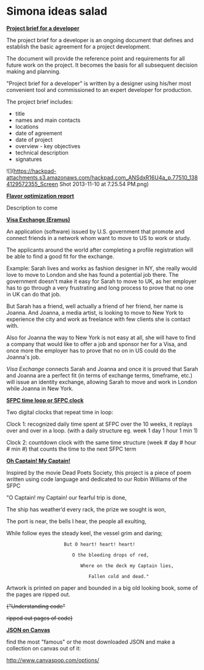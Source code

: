 # Simona ideas salad

**<u>Project brief for a developer                                                                                  </u>**

The project brief for a developer is an ongoing document that defines and establish the basic agreement for a project development.

The document will provide the reference point and requirements for all future work on the project. It becomes the basis for all subsequent decision making and planning.

"Project brief for a developer" is written by a designer using his/her most convenient tool and commissioned to an expert developer for production.

The project brief includes:

*   title
*   names and main contacts
*   locations
*   date of agreement 
*   date of project
*   overview - key objectives
*   technical description
*   signatures

![](https://hackpad-attachments.s3.amazonaws.com/hackpad.com_ANSdxR16U4a_p.77510_1384129572355_Screen Shot 2013-11-10 at 7.25.54 PM.png)

**<u>Flavor optimization report                                                                                     </u>**

Description to come

**<u>Visa Exchange (Eramus)                                                                                         </u>**

An application (software) issued by U.S. government that promote and connect friends in a network whom want to move to US  to work or study.

The applicants around the world after completing a profile registration will be able to find a good fit for the exchange.

Example: Sarah lives and works as fashion designer in NY, she really would love to move to London and she has found a potential job there. The government doesn't make it easy for Sarah to move to UK, as her employer has to go through a very frustrating and long process to prove that no one in UK can do that job.

But Sarah has a friend, well actually a friend of her friend, her name is Joanna. And Joanna, a media artist, is looking to move to New York to experience the city and work as freelance with few clients she is contact with.

Also for Joanna the way to New York is not easy at all, she will have to find a company that would like to offer a job and sponsor her for a Visa, and once more the employer has to prove that no on in US could do the Joanna's job.

_Visa Exchange_ connects Sarah and Joanna and once it is proved that Sarah and Joanna are a perfect fit (in terms of exchange terms, timeframe, etc.) will issue an identity exchange, allowing Sarah to move and work in London while Joanna in New York.

**<u>SFPC time loop  or SFPC clock                                                                              </u>**

Two digital clocks that repeat time in loop:

Clock 1: recognized daily time spent at SFPC over the 10 weeks, it replays over and over in a loop. (with a daily structure eg. week 1 day 1 hour 1 min 1)

Clock 2: countdown clock with the same time structure (week # day # hour # min #) that counts the time to the next SFPC term 

**<u>Oh Captain! My Captain!                                                                                        </u>**

Inspired by the movie Dead Poets Society, this project is a piece of poem written using code language and dedicated to our Robin Williams of the SFPC 

"O Captain! my Captain! our fearful trip is done,

The ship has weather’d every rack, the prize we sought is won,

The port is near, the bells I hear, the people all exulting,

While follow eyes the steady keel, the vessel grim and daring;

                         But O heart! heart! heart!

                            O the bleeding drops of red,

                               Where on the deck my Captain lies,

                                  Fallen cold and dead."

Artwork is printed on paper and bounded in a big old looking book, some of the pages are ripped out. 

<s>{"Understanding code"</s>

<s>ripped out pages of code}</s>

**<u>JSON on Canvas                                                                                                    </u>**

find the most "famous" or the most downloaded JSON and make a collection on canvas out of it:

[](http://www.canvaspop.com/options/)http://www.canvaspop.com/options/